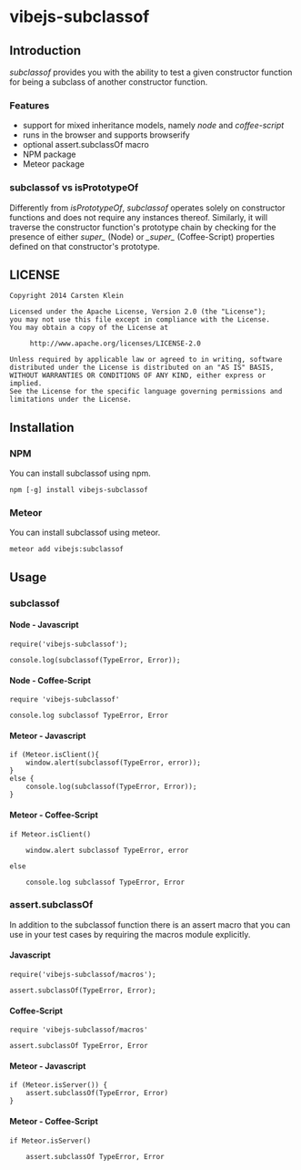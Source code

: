 # vibejs-subclassof


## Introduction

*subclassof* provides you with the ability to test a given constructor function for
being a subclass of another constructor function.


### Features

 - support for mixed inheritance models, namely *node* and *coffee-script*
 - runs in the browser and supports browserify
 - optional assert.subclassOf macro
 - NPM package
 - Meteor package


### subclassof vs isPrototypeOf

Differently from *isPrototypeOf*, *subclassof* operates solely on constructor functions
and does not require any instances thereof. Similarly, it will traverse the constructor
function's prototype chain by checking for the presence of either *super_* (Node) or
*\__super\__* (Coffee-Script) properties defined on that constructor's prototype.


## LICENSE


    Copyright 2014 Carsten Klein
   
    Licensed under the Apache License, Version 2.0 (the "License");
    you may not use this file except in compliance with the License.
    You may obtain a copy of the License at
   
         http://www.apache.org/licenses/LICENSE-2.0
   
    Unless required by applicable law or agreed to in writing, software
    distributed under the License is distributed on an "AS IS" BASIS,
    WITHOUT WARRANTIES OR CONDITIONS OF ANY KIND, either express or implied.
    See the License for the specific language governing permissions and 
    limitations under the License.
   

## Installation


### NPM

You can install subclassof using npm.

    npm [-g] install vibejs-subclassof


### Meteor

You can install subclassof using meteor.

    meteor add vibejs:subclassof


## Usage


### subclassof


#### Node - Javascript

    require('vibejs-subclassof');

    console.log(subclassof(TypeError, Error));


#### Node - Coffee-Script

    require 'vibejs-subclassof'

    console.log subclassof TypeError, Error


#### Meteor - Javascript

    if (Meteor.isClient(){
        window.alert(subclassof(TypeError, error));
    }
    else {
        console.log(subclassof(TypeError, Error));
    }

    
#### Meteor - Coffee-Script

    if Meteor.isClient()

        window.alert subclassof TypeError, error

    else

        console.log subclassof TypeError, Error


### assert.subclassOf

In addition to the subclassof function there is an assert macro that you can
use in your test cases by requiring the macros module explicitly.


#### Javascript

    require('vibejs-subclassof/macros');

    assert.subclassOf(TypeError, Error);


#### Coffee-Script

    require 'vibejs-subclassof/macros'

    assert.subclassOf TypeError, Error


#### Meteor - Javascript

    if (Meteor.isServer()) {
        assert.subclassOf(TypeError, Error)
    }


#### Meteor - Coffee-Script

    if Meteor.isServer()

        assert.subclassOf TypeError, Error

